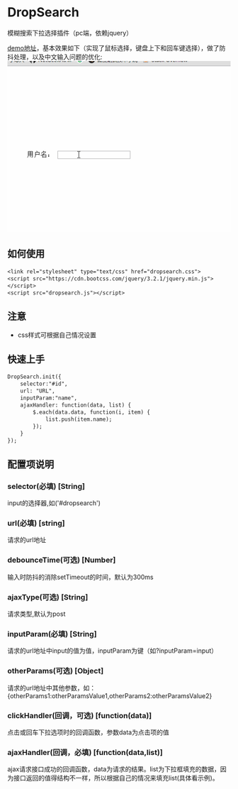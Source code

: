 # DropSearch
模糊搜索下拉选择插件（pc端，依赖jquery）

[demo地址](NotGeekAtAll.github.io/demos/dropsearch/)，基本效果如下（实现了鼠标选择，键盘上下和回车键选择），做了防抖处理，以及中文输入问题的优化:
![DropSearch](/dropsearch.gif)


## 如何使用

    <link rel="stylesheet" type="text/css" href="dropsearch.css">
    <script src="https://cdn.bootcss.com/jquery/3.2.1/jquery.min.js"></script>
    <script src="dropsearch.js"></script>

## 注意

 - css样式可根据自己情况设置


## 快速上手

    DropSearch.init({
		selector:"#id",
		url: "URL",
		inputParam:"name",
		ajaxHandler: function(data, list) {
			$.each(data.data, function(i, item) {
				list.push(item.name);
			});
		}
	});
			


## 配置项说明

### selector(必填) [String]
input的选择器,如('#dropsearch')


### url(必填) [string]
请求的url地址


### debounceTime(可选) [Number]
输入时防抖的消除setTimeout的时间，默认为300ms


### ajaxType(可选) [String]
请求类型,默认为post


### inputParam(必填) [String]
请求的url地址中input的值为值，inputParam为键（如?inputParam=input）


### otherParams(可选) [Object]
请求的url地址中其他参数，如：{otherParams1:otherParamsValue1,otherParams2:otherParamsValue2}


### clickHandler(回调，可选) [function(data)]
点击或回车下拉选项时的回调函数，参数data为点击项的值


### ajaxHandler(回调，必填) [function(data,list)]
ajax请求接口成功的回调函数，data为请求的结果。list为下拉框填充的数据，因为接口返回的值得结构不一样，所以根据自己的情况来填充list(具体看示例)。














